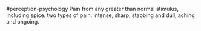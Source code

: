 #perception-psychology 
Pain from any greater than normal stimulus, including spice. two types of pain: intense, sharp, stabbing and dull, aching and ongoing. 